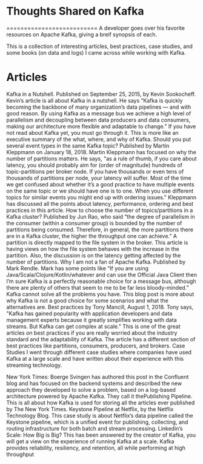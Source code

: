 # Thoughts Shared on Kafka
==========================
A developer goes over his favorite resources on Apache Kafka, giving a breif synopsis of each.

This is a collection of interesting articles, best practices, case studies, and some books (on data and logs) I came across while working with Kafka.

# Articles
Kafka in a Nutshell. Published on September 25, 2015, by Kevin Sookocheff. Kevin’s article is all about Kafka in a nutshell. He says “Kafka is quickly becoming the backbone of many organization’s data pipelines — and with good reason. By using Kafka as a message bus we achieve a high level of parallelism and decoupling between data producers and data consumers, making our architecture more flexible and adaptable to change.” If you have not read about Kafka yet, you must go through it. This is more like an executive summary of the what, where, and why of Kafka.
Should you put several event types in the same Kafka topic? Published by Martin Kleppmann on January 18, 2018. Martin Kleppmann has focused on why the number of partitions matters. He says, "as a rule of thumb, if you care about latency, you should probably aim for (order of magnitude) hundreds of topic-partitions per broker node. If you have thousands or even tens of thousands of partitions per node, your latency will suffer. Most of the time we get confused about whether it’s a good practice to have multiple events on the same topic or we should have one is to one. When you use different topics for similar events you might end up with ordering issues." Kleppmann has discussed all the points about latency, performance, ordering and best practices in this article.
How to choose the number of topics/partitions in a Kafka cluster? Published by Jun Rao, who said “the degree of parallelism in the consumer (within a consumer group) is bounded by the number of partitions being consumed. Therefore, in general, the more partitions there are in a Kafka cluster, the higher the throughput one can achieve.” A partition is directly mapped to the file system in the broker. This article is having views on how the file system behaves with the increase in the partition. Also, the discussion is on the latency getting affected by the number of partitions.
Why I am not a fan of Apache Kafka. Published by Mark Rendle. Mark has some points like “If you are using Java/Scala/Clojure/Kotlin/whatever and can use the Official Java Client then I’m sure Kafka is a perfectly reasonable choice for a message bus, although there are plenty of others that seem to me to be far less bloody-minded.” Kafka cannot solve all the problems you have. This blog post is more about why Kafka is not a good choice for some scenarios and what the alternatives are.
Best practices by Tony Mancill, August 1, 2018. Tony says, "Kafka has gained popularity with application developers and data management experts because it greatly simplifies working with data streams. But Kafka can get complex at scale." This is one of the great articles on best practices if you are really worried about the industry standard and the adaptability of Kafka. The article has a different section of best practices like partitions, consumers, producers, and brokers.
Case Studies
I went through different case studies where companies have used Kafka at a large scale and have written about their experience with this streaming technology.

New York Times: Boerge Svingen has authored this post in the Confluent blog and has focused on the backend systems and described the new approach they developed to solve a problem, based on a log-based architecture powered by Apache Kafka. They call it thePublishing Pipeline. This is all about how Kafka is used for storing all the articles ever published by The New York Times.
Keystone Pipeline at Netflix, by the Netflix Technology Blog. This case study is about Netflix’s data pipeline called the Keystone pipeline, which is a unified event for publishing, collecting, and routing infrastructure for both batch and stream processing.
Linkedin’s Scale: How Big is Big? This has been answered by the creator of Kafka, you will get a view on the experience of running Kafka at a scale. Kafka provides reliability, resiliency, and retention, all while performing at high throughput

